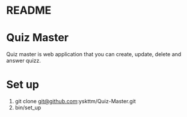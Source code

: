 # README

# Quiz Master

Quiz master is web application that you can create, update, delete and answer quizz.

# Set up

1. git clone git@github.com:yskttm/Quiz-Master.git
1. bin/set_up
